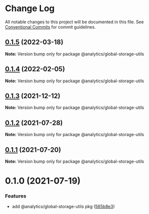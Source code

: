# Change Log

All notable changes to this project will be documented in this file.
See [Conventional Commits](https://conventionalcommits.org) for commit guidelines.

## [0.1.5](https://github.com/DavidWells/analytics/tree/master/packages/analytics-util-global-storage/compare/@analytics/global-storage-utils@0.1.4...@analytics/global-storage-utils@0.1.5) (2022-03-18)

**Note:** Version bump only for package @analytics/global-storage-utils





## [0.1.4](https://github.com/DavidWells/analytics/tree/master/packages/analytics-util-global-storage/compare/@analytics/global-storage-utils@0.1.3...@analytics/global-storage-utils@0.1.4) (2022-02-05)

**Note:** Version bump only for package @analytics/global-storage-utils





## [0.1.3](https://github.com/DavidWells/analytics/tree/master/packages/analytics-util-global-storage/compare/@analytics/global-storage-utils@0.1.2...@analytics/global-storage-utils@0.1.3) (2021-12-12)

**Note:** Version bump only for package @analytics/global-storage-utils





## [0.1.2](https://github.com/DavidWells/analytics/tree/master/packages/analytics-util-global-storage/compare/@analytics/global-storage-utils@0.1.1...@analytics/global-storage-utils@0.1.2) (2021-07-28)

**Note:** Version bump only for package @analytics/global-storage-utils





## [0.1.1](https://github.com/DavidWells/analytics/tree/master/packages/analytics-util-global-storage/compare/@analytics/global-storage-utils@0.1.0...@analytics/global-storage-utils@0.1.1) (2021-07-20)

**Note:** Version bump only for package @analytics/global-storage-utils





# 0.1.0 (2021-07-19)


### Features

* add @analytics/global-storage-utils pkg ([565b8e3](https://github.com/DavidWells/analytics/tree/master/packages/analytics-util-global-storage/commit/565b8e3))

